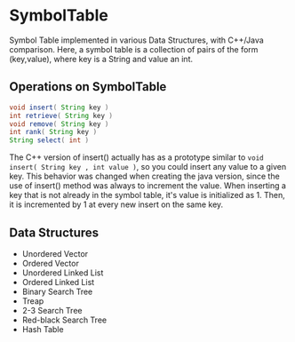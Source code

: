 # SymbolTable
Symbol Table implemented in various Data Structures, with C++/Java comparison.
Here, a symbol table is a collection of pairs of the form (key,value), where key is a String and value an int.

## Operations on SymbolTable

```java
void insert( String key )
int retrieve( String key )
void remove( String key )
int rank( String key )
String select( int )
```

The C++ version of insert() actually has as a prototype similar to `void insert( String key , int value )`, so you could insert any value to a given key. This behavior was changed when creating the java version, since the use of insert() method was always to increment the value. When inserting a key that is not already in the symbol table, it's value is initialized as 1. Then, it is incremented by 1 at every new insert on the same key.

## Data Structures

- Unordered Vector
- Ordered Vector
- Unordered Linked List
- Ordered Linked List
- Binary Search Tree
- Treap
- 2-3 Search Tree
- Red-black Search Tree
- Hash Table
